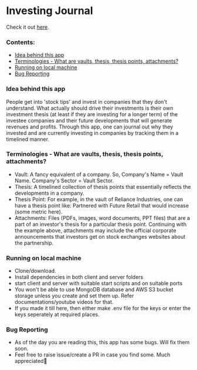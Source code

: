 # Investing Journal

Check it out <a href="https://investing-journal.herokuapp.com" target="_blank">here</a>.
### Contents:
- [Idea behind this app](#idea-behind-this-app)
- [Terminologies - What are vaults, thesis, thesis points, attachments?](#terminologies---what-are-vaults-thesis-thesis-points-attachments)
- [Running on local machine](#running-on-local-machine)
- [Bug Reporting](#bug-reporting)

### Idea behind this app
People get into 'stock tips' and invest in companies that they don't understand. What actually should drive their investments is their own investment thesis (at least 
if they are investing for a longer term) of the investee companies and their future developments that will 
generate revenues and profits. Through this app, one can journal out why they invested and are currently investing in companies by tracking them in a timelined manner.

### Terminologies - What are vaults, thesis, thesis points, attachments?
- Vault: A fancy equivalent of a company. So, Company's Name = Vault Name. Company's Sector = Vault Sector.
- Thesis: A timelined collection of thesis points that essentially reflects the developments in a company.
- Thesis Point: For example, in the vault of Reliance Industries, one can have a thesis point like: Partnered with Future Retail that would increase (some metric here).
- Attachments: Files (PDFs, images, word documents, PPT files) that are a part of an investor's thesis for a particular thesis point. Continuing with the example above, attachments
may include the official corporate announcements that investors get on stock exchanges websites about the partnership.

### Running on local machine
- Clone/download.
- Install dependencies in both client and server folders
- start client and server with suitable start scripts and on suitable ports
- You won't be able to use MongoDB database and AWS S3 bucket storage unless you create and set them up. Refer documentations/youtube videos for that.
- If you made it till here, then either make .env file for the keys or enter the keys seperately at required places.

### Bug Reporting
- As of the day you are reading this, this app has some bugs. Will fix them soon.
- Feel free to raise issue/create a PR in case you find some. Much appreciated🙌
